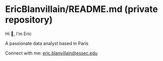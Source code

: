 # EricBlanvillain/README.md (private repository)

Hi 👋, I'm Eric 

A passionate data analyst based in Paris

Connect with me:
eric.blanvillain@essec.edu
